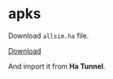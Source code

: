 # apks

Download `allsim.ha` file.

[Download](https://raw.githubusercontent.com/amm834/apks/main/allsim.hat)

And import it from **Ha Tunnel**.
